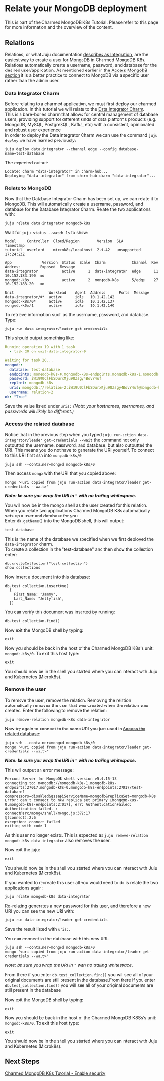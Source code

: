 # Relate your MongoDB deployment 

This is part of the [Charmed MongoDB K8s Tutorial](/t/charmed-mongodb-k8s-tutorial/10592). Please refer to this page for more information and the overview of the content. 

## Relations
<!---Juju 3.0 uses integrations; I haven’t been able to find the docs for 2.9 --->
Relations, or what Juju documentation [describes as Integration](https://juju.is/docs/sdk/integration), 
are the easiest way to create a user for MongoDB in Charmed MongoDB K8s. Relations automatically create a username, password, and database for the desired user/application. As mentioned earlier in the [Access MongoDB section](https://discourse.charmhub.io/t/charmed-mongodb-k8s-tutorial-deploy-mongodb/10608#access-mongodb) it is a better practice to connect to MongoDB via a specific user rather than the admin user.

### Data Integrator Charm
Before relating to a charmed application, we must first deploy our charmed application. In this tutorial we will relate to the [Data Integrator Charm](https://charmhub.io/data-integrator).  
This is a bare-bones charm that allows for central management of database users, providing support for different kinds of data platforms products (e.g. MongoDB, MySQL, PostgreSQL, Kafka, etc) with a consistent, opinionated and robust user experience.  
In order to deploy the Data Integrator Charm we can use the command `juju deploy` we have learned previously:

```shell
juju deploy data-integrator --channel edge --config database-name=test-database
```
The expected output:
```
Located charm "data-integrator" in charm-hub...
Deploying "data-integrator" from charm-hub charm "data-integrator"...
```

### Relate to MongoDB
Now that the Database Integrator Charm has been set up, we can relate it to MongoDB. This will automatically create a username, password, and database for the Database Integrator Charm. Relate the two applications with:
```shell
juju relate data-integrator mongodb-k8s
```
Wait for `juju status --watch 1s` to show:
```shell
Model     Controller  Cloud/Region        Version  SLA          Timestamp
tutorial  overlord    microk8s/localhost  2.9.42   unsupported  17:24:23Z

App              Version  Status  Scale  Charm            Channel  Rev  Address         Exposed  Message
data-integrator           active      1  data-integrator  edge      11  10.152.183.190  no
mongodb-k8s               active      2  mongodb-k8s      5/edge    27  10.152.183.20   no

Unit                Workload    Agent  Address      Ports  Message
data-integrator/0*  active      idle   10.1.42.142
mongodb-k8s/0*      active      idle   10.1.42.137
mongodb-k8s/1       active      idle   10.1.42.140
```

To retrieve information such as the username, password, and database. Type:

```shell
juju run data-integrator/leader get-credentials
```
This should output something like:
```yaml
Running operation 19 with 1 task
  - task 20 on unit-data-integrator-0

Waiting for task 20...
mongodb:
  database: test-database
  endpoints: mongodb-k8s-0.mongodb-k8s-endpoints,mongodb-k8s-1.mongodb-k8s-endpoints
  password: iW19U0ClFbSDurxMju98Zsgy4BovY4uf
  replset: mongodb-k8s
  uris: mongodb://relation-2:iW19U0ClFbSDurxMju98Zsgy4BovY4uf@mongodb-k8s-0.mongodb-k8s-endpoints,mongodb-k8s-1.mongodb-k8s-endpoints/test-database?replicaSet=mongodb-k8s&authSource=admin
  username: relation-2
ok: "True"
```
Save the value listed under `uris:` *(Note: your hostnames, usernames, and passwords will likely be different.)*

### Access the related database
Notice that in the previous step when you typed `juju run-action data-integrator/leader get-credentials --wait` the command not only outputted the username, password, and database, but also outputted the URI. This means you do not have to generate the URI yourself. To connect to this URI first ssh into `mongodb-k8s/0`:
```shell
juju ssh --container=mongod mongodb-k8s/0
```
Then access `mongo` with the URI that you copied above:

```shell
mongo "<uri copied from juju run-action data-integrator/leader get-credentials --wait>"
```
***Note: be sure you wrap the URI in `"` with no trailing whitespace*.**

You will now be in the mongo shell as the user created for this relation. When you relate two applications Charmed MongoDB K8s automatically sets up a user and database for you.  
Enter `db.getName()` into the MongoDB shell, this will output:
```shell
test-database
```

This is the name of the database we specified when we first deployed the `data-integrator` charm.  
To create a collection in the "test-database" and then show the collection enter:
```shell
db.createCollection("test-collection")
show collections
```
Now insert a document into this database:
```shell
db.test_collection.insertOne(
  {
    First_Name: "Jammy",
    Last_Name: "Jellyfish",
  })
```
You can verify this document was inserted by running:
```shell
db.test_collection.find()
```

Now exit the MongoDB shell by typing:
```shell
exit
```
Now you should be back in the host of the Charmed MongoDB K8s's unit: `mongodb-k8s/0`. To exit this host type:
```shell
exit
```
You should now be in the shell you started where you can interact with Juju and Kubernetes (Microk8s).

### Remove the user
To remove the user, remove the relation. Removing the relation automatically removes the user that was created when the relation was created. Enter the following to remove the relation:
```shell
juju remove-relation mongodb-k8s data-integrator
```

Now try again to connect to the same URI you just used in [Access the related database](#access-the-related-database):
```shell
juju ssh --container=mongod mongodb-k8s/0
mongo "<uri copied from juju run-action data-integrator/leader get-credentials --wait>"
```
***Note: be sure you wrap the URI in `"` with no trailing whitespace*.**

This will output an error message:
```
Percona Server for MongoDB shell version v5.0.15-13
connecting to: mongodb://mongodb-k8s-1.mongodb-k8s-endpoints:27017,mongodb-k8s-0.mongodb-k8s-endpoints:27017/test-database?compressors=disabled&gssapiServiceName=mongodb&replicaSet=mongodb-k8s
Error: can't connect to new replica set primary [mongodb-k8s-0.mongodb-k8s-endpoints:27017], err: AuthenticationFailed: Authentication failed. :
connect@src/mongo/shell/mongo.js:372:17
@(connect):2:6
exception: connect failed
exiting with code 1
```
As this user no longer exists. This is expected as `juju remove-relation mongodb-k8s data-integrator` also removes the user. 

Now exit the juju:
```shell
exit
```

You should now be in the shell you started where you can interact with Juju and Kubernetes (Microk8s).

If you wanted to recreate this user all you would need to do is relate the two applications again:
```shell
juju relate mongodb-k8s data-integrator
```
Re-relating generates a new password for this user, and therefore a new URI you can see the new URI with:
```shell
juju run data-integrator/leader get-credentials
```
Save the result listed with `uris:`.

You can connect to the database with this new URI:
```shell
juju ssh --container=mongod mongodb-k8s/0
mongo "<uri copied from juju run-action data-integrator/leader get-credentials --wait>"
```
*Note: be sure you wrap the URI in `"` with no trailing whitespace*.

From there if you enter `db.test_collection.find()` you will see all of your original documents are still present in the database.From there if you enter `db.test_collection.find()` you will see all of your original documents are still present in the database.

Now exit the MongoDB shell by typing:
```shell
exit
```
Now you should be back in the host of the Charmed MongoDB K8Ss's unit: `mongodb-k8s/0`. To exit this host type:
```shell
exit
```
You should now be in the shell you started where you can interact with Juju and Kubernetes (Microk8s).

## Next Steps
[Charmed MongoDB K8s Tutorial - Enable security](https://discourse.charmhub.io/t/charmed-mongodb-k8s-tutorial-enable-security/10614)